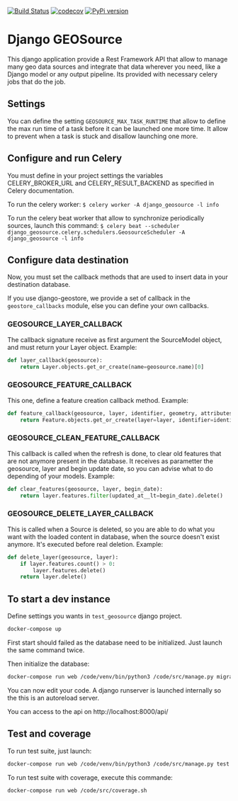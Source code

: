 [![Build Status](https://travis-ci.org/Terralego/django-geosource.svg?branch=master)](https://travis-ci.org/Terralego/django-geosource)
[![codecov](https://codecov.io/gh/Terralego/django-geosource/branch/master/graph/badge.svg)](https://codecov.io/gh/Terralego/django-geosource)
[![PyPi version](https://pypip.in/v/django-geosource/badge.png)](https://pypi.org/project/django-geosource/)

# Django GEOSource

This django application provide a Rest Framework API that allow to manage many geo data
sources and integrate that data wherever you need, like a Django model or any output
pipeline. Its provided with necessary celery jobs that do the job.

## Settings

You can define the setting `GEOSOURCE_MAX_TASK_RUNTIME` that allow to define the max run time of a task before it can be launched one more
time. It allow to prevent when a task is stuck and disallow launching one more.

## Configure and run Celery

You must define in your project settings the variables CELERY_BROKER_URL and CELERY_RESULT_BACKEND as specified in Celery documentation.

To run the celery worker:
`$ celery worker -A django_geosource -l info`

To run the celery beat worker that allow to synchronize periodically sources, launch this command:
`$ celery beat --scheduler django_geosource.celery.schedulers.GeosourceScheduler -A django_geosource -l info`

## Configure data destination
Now, you must set the callback methods that are used to insert data in your destination database.

If you use django-geostore, we provide a set of callback in the `geostore_callbacks` module, else you can define your
own callbacks.

### GEOSOURCE_LAYER_CALLBACK
The callback signature receive as first argument the SourceModel object, and must return your Layer object.
Example:
```python
def layer_callback(geosource):
    return Layer.objects.get_or_create(name=geosource.name)[0]
```

### GEOSOURCE_FEATURE_CALLBACK
This one, define a feature creation callback method.
Example:
```python
def feature_callback(geosource, layer, identifier, geometry, attributes):
    return Feature.objects.get_or_create(layer=layer, identifier=identifier, geom=geometry, properties=attributes)[0]
```

### GEOSOURCE_CLEAN_FEATURE_CALLBACK
This callback is called when the refresh is done, to clear old features that are not anymore present in the database.
It receives as parametter the geosource, layer and begin update date, so you can advise what to do depending of your
models.
Example:
```python
def clear_features(geosource, layer, begin_date):
    return layer.features.filter(updated_at__lt=begin_date).delete()
```

### GEOSOURCE_DELETE_LAYER_CALLBACK
This is called when a Source is deleted, so you are able to do what you want with the loaded content in database, when
the source doesn't exist anymore. It's executed before real deletion.
Example:
```python
def delete_layer(geosource, layer):
    if layer.features.count() > 0:
        layer.features.delete()
    return layer.delete()
```


## To start a dev instance

Define settings you wants in `test_geosource` django project.

```sh
docker-compose up
```

First start should failed as the database need to be initialized. Just launch
the same command twice.

Then initialize the database:

```sh
docker-compose run web /code/venv/bin/python3 /code/src/manage.py migrate
```

You can now edit your code. A django runserver is launched internally so the
this is an autoreload server.

You can access to the api on http://localhost:8000/api/


## Test and coverage

To run test suite, just launch:

```sh
docker-compose run web /code/venv/bin/python3 /code/src/manage.py test
```

To run test suite with coverage, execute this commande:

```sh
docker-compose run web /code/src/coverage.sh
```

